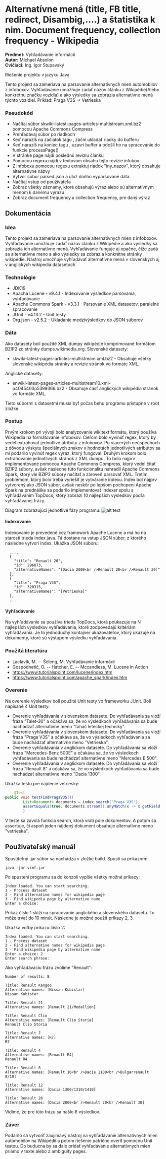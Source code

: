 # Alternatívne mená (title, FB title, redirect, Disambig,….) a štatistika k nim. Document frequency, collection frequency - Wikipedia

**Predmet:** Vyhľadávanie informácií  
**Autor:** Michael Absolon  
**Cvičiaci:** Ing. Igor Stupavský

Riešenie projektu v jazyku Java.

Tento projekt sa zameriava na parsovanie alternatívnych mien automobilov z infoboxov. Vyhľadávanie umožňuje zadať názov článku z Wikipédie(Alebo konkrétnu značku vozidla) a ako výsledky sa zobrazia alternatívne mená týchto vozidiel. Príklad: Praga V3S -> Vetrieska

### Pseudokód

- Načítaj súbor skwiki-latest-pages-articles-multistream.xml.bz2 pomocou Apache Commons Compress
- Prehľadávaj súbor po riadkoch
- Keď narazíš na začiatok tagu <page>, začni ukladať riadky do bufferu
- Keď narazíš na koniec tagu </page>, uzavri buffer a odošli ho na spracovanie do funkcie processPage()
- V stránke page nájdi poslednú revíziu článku
- Pomocou regexu nájdi v textovom obsahu tejto revízie infobox
- Z infoboxu pomocou regexu extraktuj riadok "iny_nazov", ktorý obsahuje alternatívne názvy
- Vytvor súbor parsed.json a ulož doňho vyparsované dáta
- Načítaj vstup od používateľa
- Zobraz všetky záznamy, ktoré obsahujú výraz alebo sú alternatívnym menom k danému výrazu
- Zobraz document frequency a collection frequency, pre daný výraz

## Dokumentácia

###  Idea
Tento projekt sa zameriava na parsovanie alternatívnych mien z infoboxov. Vyhľadávanie umožňuje zadať názov článku z Wikipédie a ako výsledky sa zobrazia ich alternatívne mená. Vyhľadávanie funguje aj opačne, čiže zadá sa alternatívne meno a ako výsledky sa zobrazia konkrétne stránky wikipédie. Nástroj umožňuje vyhľadávať alternatívne mená v slovenských aj v anglických wikipedia datasetoch.

### Technológie
- JDK19
- Apacha Lucene - v9.4.1 - Indexovanie výsledkov parsovania, vyhľadávanie
- Apache Commons Spark - v3.3.1 - Parsovanie XML datasetov, paralelné spracovanie
- JUnit - v4.13.2 - Unit testy
- Org.json - v2.5.2 - Ukladanie medzivýsledkov do JSON súborov

### Dáta
Ako datasety boli použité XML dumpy wikipédie komprimované formátom BZIP2 zo stránky dumps.wikimedia.org.
Slovenské datasety:
- skwiki-latest-pages-articles-multistream.xml.bz2 - Obsahuje všetky slovenské wikipédia stránky a revízie stránok vo formáte XML.

Anglické datasety:
- enwiki-latest-pages-articles-multistream10.xml-p4045403p5399366.bz2 - Obsahuje časť anglických wikipédia stránok vo formáte XML.

Tieto súbormi s datasetmi musia byť počas behu programu prístupné v root zložke.

### Postup

Prvým krokom pri vývojí bolo analyzovanie wikitext formátu, ktorý používa Wikipédia na formátovanie infoboxov. Cieľom bolo vyvinúť regex, ktorý by vedel extrahovať jednotlivé atribúty z infoboxov. Po viacerých neúspechoch z dôvodu výskytu špeciálnych znakov v hodnotách jednotlivých atribútov sa mi podarilo vyvinúť regex výraz, ktorý fungoval. Druhým krokom bolo extrahovanie jednotlivých stránok z XML dumpu. To bolo najprv implementované pomocou Apache Commons Compress, ktorý vedel čítať BZIP2 súbory, avšak následne túto funkcionalitu nahradil Apache Commons Spark, ktorý vie BZIP2 súbory načítať a zároveň parsovať XML. Tretím problémom, ktorý bolo treba vyriešiť je vytváranie indexu. Index bol najprv vytvorený ako JSON súbor, avšak neskôr po lepšom pochopení Apache Spark na prednáške sa podarilo implementovať indexer spolu s vyhľadávaním TopDocs, ktorý zobrazí 10 najlepších výsledkov podľa vyhľadávanej frázy.

Diagram zobrazujúci jednotlivé fázy programu:
![alt text](https://i.imgur.com/SpWVjWi.png)

#### Indexovanie
Indexovanie je prevedené cez framework Apache Lucene a má ho na starosti
trieda Index.java. Tá dostane na vstup JSON súbor, z ktorého následne vytvorí Index.
Ukážka JSON súboru:
```
  ...,
  {
    "title": "Renault 20",
    "id": 296073,
    "alternativeNames": "[Dacia 2000<br />Renault 20<br />Renault 30]"
  },
  {
    "title": "Praga V3S",
    "id": 320315,
    "alternativeNames": "[Vetrieska]"
  },
  ...
```

#### Vyhľadávanie
Na vyhľadávanie sa používa trieda TopDocs, ktorá poukazuje na N najlepších výsledkov vyhľadávania, ktoré zodpovedajú kritériám vyhľadávania. Je to jednoduchý kontajner ukazovateľov, ktorý ukazuje na dokumenty, ktoré sú výstupom výsledku vyhľadávania.

### Použitá literatúra
- Laclavík, M. -- Šeleng, M. Vyhľadávanie informácií
- Gospodnetić, O. -- Hatcher, E. -- Mccandless, M. Lucene in Action
- https://www.tutorialspoint.com/lucene/index.htm
- https://www.tutorialspoint.com/apache_spark/index.htm

###  Overenie
Na overenie výsledkov boli použité Unit testy vo frameworku JUnit.
Boli napísané 4 Unit testy:
- Overenie vyhľadávania v slovenskom datasete. Do vyhľadávania sa vloží fráza "Talet-30" a očakáva sa, že vo výsledkoch vyhľadávania sa bude nachádzať alternatívne meno "ťahač leteckej techniky".
- Overenie vyhľadávania v slovenskom datasete. Do vyhľadávania sa vloží fráza "Praga V3S" a očakáva sa, že vo výsledkoch vyhľadávania sa bude nachádzať alternatívne meno "Vetrieska".
- Overenie vyhľadávania v anglickom datasete. Do vyhľadávania sa vloží fráza "Mercedes-Benz 500E" a očakáva sa, že vo výsledkoch vyhľadávania sa bude nachádzať alternatívne meno "Mercedes E 500".
- Overenie vyhľadávania v anglickom datasete. Do vyhľadávania sa vloží fráza "Renault 8" a očakáva sa, že vo výsledkoch vyhľadávania sa bude nachádzať alternatívne meno "Dacia 1300".

Ukážka testu pre najdenie vetriesky:
```java
    @Test
public void testFindPragaV3S(){
        List<Document> documents = index.search("Praga V3S");
        assertEquals(true, documents.stream().anyMatch(x -> x.getField("alternativeNames").stringValue().contains("Vetrieska")));
        }
```

V teste sa zavolá funkcia search, ktorá vrati pole dokumentov. A potom sa assertuje, či aspoň jeden nájdený dokument obsahuje alternatívne meno "vetrieska".

## Použivateľský manuál

Spustiteľný .jar súbor sa nachádza v zložke build.
Spustí sa príkazom:
```
java -jar vinf.jar
```

Po spustení programu sa do konzoli vypíše všetky možné príkazy:
```
Index loaded. You can start searching.
1 - Process dataset
2 - Find alternative names for wikipedia page
3 - Find wikipedia page by alternative name
Enter a choice:
```

Príkaz číslo 1 slúži na spracovanie anglického a slovenského datasetu. To môže trvať do 10 minút.
Následne je možné použiť príkazy 2, 3.

Ukážka voľbý príkazu číslo 2:

```
Index loaded. You can start searching.
1 - Process dataset
2 - Find alternative names for wikipedia page
3 - Find wikipedia page by alternative name
Enter a choice: 2
Enter search phrase: 
```

Ako vyhľadávaciu frázu zvolíme "Renault":

```
Number of results: 8

Title: Renault Kangoo
Alternative names: [Nissan Kubistar]
Nissan Kubistar

Title: Renault 21
Alternative names: [Renault 21/Medallion]

Title: Renault Clio
Alternative names: [Renault Clio Storia]
Renault Clio Storia

Title: Renault 7
Alternative names: [R7]
R7

Title: Renault 4
Alternative names: [Renault R4]
Renault R4

Title: Renault 8
Alternative names: [Renault 10<br />Dacia 1100<br />Bulgarrenault 8/10]

Title: Renault 12
Alternative names: [Dacia 1300/1310/1410]

Title: Renault 20
Alternative names: [Dacia 2000<br />Renault 20<br />Renault 30]
```

Vidíme, že pre túto frázu sa našlo 8 výsledkov.

### Záver

Podarilo sa vytvoriť zaujimavý nástroj na vyhľadávanie alternatívnych mien automobilov na Wikipédii a potom riešenie patrične overiť pomocou Unit testou. Do buducna by sa dalo pridať vyhľadávanie alternatívnych mien priamo v texte alebo z ambiguity pages.
